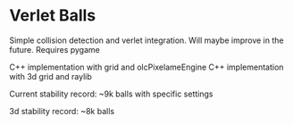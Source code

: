 # Verlet Balls

[]("https://github.com/michbogos/Verlet-physics/blob/master/preview.png?raw=true")

Simple collision detection and verlet integration.
Will maybe improve in the future.
Requires pygame

C++ implementation with grid and olcPixelameEngine
C++ implementation with 3d grid and raylib

Current stability record: ~9k balls with specific settings

3d stability record: ~8k balls